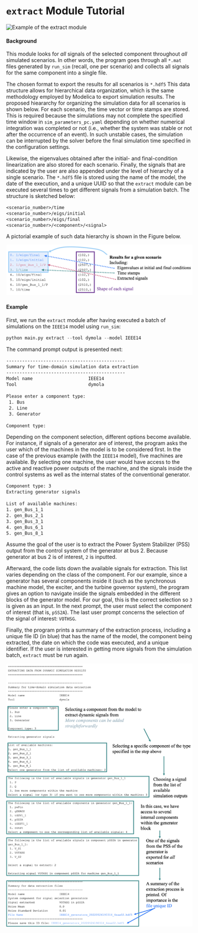 `extract` Module Tutorial
========================

![Example of the `extract` module](figs/gif_extract-example.gif)

#### Background

This module looks for _all_ signals of the selected component throughout _all_ simulated scenarios. In other words, the program goes through all `*.mat` files generated by `run_sim` (recall, one per scenario) and collects all signals for the same component into a single file.

The chosen format to export the results for all scenarios is `*.hdf5` This data structure allows for hierarchical data organization, which is the same methodology employed by Modelica to export simulation results. The proposed hieararchy for organizing the simulation data for all scenarios is shown below. For each scenario, the time vector or time stamps are stored. This is required because the simulations may not complete the specified time window in `sim_parameters_pc.yaml` depending on whether numerical integration was completed or not (i.e., whether the system was stable or not after the occurrence of an event). In such unstable cases, the simulation can be interrupted by the solver before the final simulation time specified in the configuration settings.

Likewise, the eigenvalues obtained after the initial- and final-condition linearization are also stored for each scenario. Finally, the signals that are indicated by the user are also appended under the level of hierarchy of a single scenario. The `*.hdf5` file is stored using the name of the model, the date of the execution, and a unique UUID so that the `extract` module can be executed several times to get different signals from a simulation batch. The structure is sketched below:

```
<scenario_number>/time
<scenario_number>/eigs/initial
<scenario_number>/eigs/final
<scenario_number>/<component>/<signal>
```

A pictorial example of such data hierarchy is shown in the Figure below.

![Hierarchy of the output `*.hdf5` file containing the simulation results.](figs/fig_extract-result-illustation.png)

#### Example

First, we run the `extract` module after having executed a batch of simulations on the `IEEE14` model using `run_sim`:

```python
python main.py extract --tool dymola --model IEEE14
```

The command prompt output is presented next:

```
---------------------------------------------
Summary for time-domain simulation data extraction
---------------------------------------------
Model name                     IEEE14
Tool                           dymola

Please enter a component type:
 1. Bus
 2. Line
 3. Generator

Component type:
```

Depending on the component selection, different options become available. For instance, if signals of a generator are of interest, the program asks the user which of the machines in the model is to be considered first. In the case of the previous example (with the `IEEE14` model), five machines are available. By selecting one machine, the user would have access to the active and reactive power outputs of the machine, and the signals inside the control systems as well as the internal states of the conventional generator.

```
Component type: 3
Extracting generator signals

List of available machines:
1. gen_Bus_1_1
2. gen_Bus_2_1
3. gen_Bus_3_1
4. gen_Bus_6_1
5. gen_Bus_8_1
```

Assume the goal of the user is to extract the Power System Stabilizer (PSS) output from the control system of the generator at bus 2. Because generator at bus 2 is of interest, `2` is inputted.

Afterward, the code lists down the available signals for extraction. This list varies depending on the class of the component. For our example, since a generator has several components inside it (such as the synchronous machine model, the exciter, and the turbine governor system), the program gives an option to navigate inside the signals embedded in the different blocks of the generator model. For our goal, this is the correct selection so `3` is given as an input. In the next prompt, the user must select the component of interest (that is, `pSS2A`). The last user prompt concerns the selection of the signal of interest: `VOTHSG`.

Finally, the program prints a summary of the extraction process, including a unique file ID (in blue) that has the name of the model, the component being extracted, the date on which the code was executed, and a unique identifier. If the user is interested in getting more signals from the simulation batch, `extract` must be run again.

![Example of an execution of the `extract` module to obtain the PSS output signal from a synchronous generator.](figs/fig_extract-example-prompt.png)

